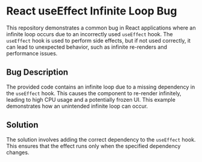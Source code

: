 # React useEffect Infinite Loop Bug

This repository demonstrates a common bug in React applications where an infinite loop occurs due to an incorrectly used `useEffect` hook.  The `useEffect` hook is used to perform side effects, but if not used correctly, it can lead to unexpected behavior, such as infinite re-renders and performance issues.

## Bug Description
The provided code contains an infinite loop due to a missing dependency in the `useEffect` hook. This causes the component to re-render infinitely, leading to high CPU usage and a potentially frozen UI.  This example demonstrates how an unintended infinite loop can occur.

## Solution
The solution involves adding the correct dependency to the `useEffect` hook. This ensures that the effect runs only when the specified dependency changes.